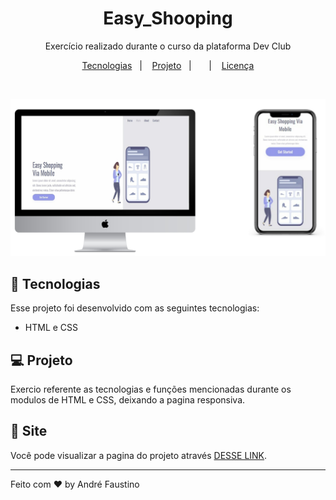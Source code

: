 


<h1 align="center"> Easy_Shooping</h1>

<p align="center">
Exercício realizado durante o curso da plataforma Dev Club
</p>

<p align="center">
  <a href="#-tecnologias">Tecnologias</a>&nbsp;&nbsp;&nbsp;|&nbsp;&nbsp;&nbsp;
  <a href="#-projeto">Projeto</a>&nbsp;&nbsp;&nbsp;|&nbsp;&nbsp;&nbsp;
  <a href="#-layout"></a>&nbsp;&nbsp;&nbsp;|&nbsp;&nbsp;&nbsp;
  <a href="#memo-licença">Licença</a>
</p>


<br>

<p align="center">
  <img alt="Easy_Shooping" src="https://github.com/Andre-FOliveira/Easy_Shooping/blob/master/src/Easy.jpg?raw=true">
</p>

## 🚀 Tecnologias

Esse projeto foi desenvolvido com as seguintes tecnologias:

- HTML e CSS

## 💻 Projeto

Exercio referente as tecnologias e funções mencionadas durante os modulos de HTML e CSS, deixando a pagina responsiva.

## 🔖 Site

Você pode visualizar a pagina do projeto através [DESSE LINK](andre-foliveira.github.io/Easy_Shooping/).


---

Feito com ♥ by André Faustino
